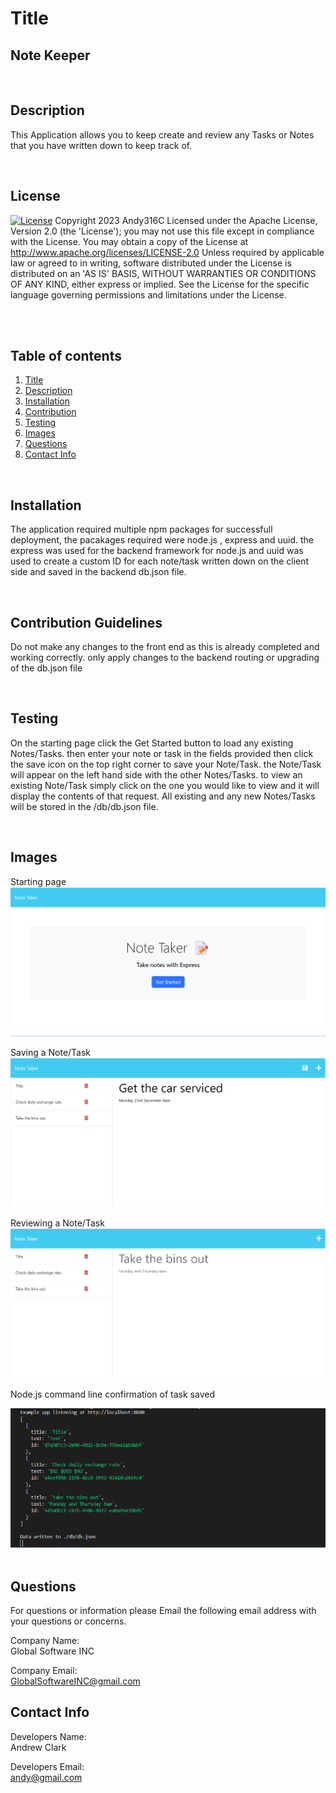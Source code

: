 <div id='title'>

  # Title
  ## Note Keeper
  </div>

  <br>
  <div id='desc'>

  ## Description
  This Application allows you to keep create and review any Tasks or Notes that you have written down to keep track of.
  </div>
  <br>

## License
  
  [![License](https://img.shields.io/badge/License-Apache_2.0-blue.svg)](https://opensource.org/licenses/Apache-2.0)  Copyright 2023 Andy316C Licensed under the Apache License, Version 2.0 (the 'License'); you may not use this file except in compliance with the License. You may obtain a copy of the License at http://www.apache.org/licenses/LICENSE-2.0 Unless required by applicable law or agreed to in writing, software distributed under the License is distributed on an 'AS IS' BASIS, WITHOUT WARRANTIES OR CONDITIONS OF ANY KIND, either express or implied. See the License for the specific language governing permissions and limitations under the License.

  <br>

  <br>
  
  ## Table of contents
  <ol>
  <li><a href='#title'>Title</a></li>
  <li><a href='#desc'>Description</a></li>
  <li><a href='#install'>Installation</a></li>
  <li><a href='#cont'>Contribution</a></li>
  <li><a href='#test'>Testing</a></li>
  <li><a href='#images'>Images</a></li>
  <li><a href='#questions'>Questions</a></li>
  <li><a href='#contact'>Contact Info</a></li>
  </ol>
  <br>

  <div id='install'>

  ## Installation
  The application required multiple npm packages for successfull deployment, the pacakages required were node.js , express and uuid. the express was used for the backend framework for node.js and uuid was used to create a custom ID for each note/task written down on the client side and saved in the backend db.json file.

  </div>
  <br>


  <div id='cont'>

  ## Contribution Guidelines
  Do not make any changes to the front end as this is already completed and working correctly. only apply changes to the backend routing or upgrading of the db.json file
  </div>
  <br>

  <div id='test'>

  ## Testing
  On the starting page click the Get Started button to load any existing Notes/Tasks. then enter your note or task in the fields provided then click the save icon on the top right corner to save your Note/Task. the Note/Task will appear on the left hand side with the other Notes/Tasks. to view an existing Note/Task simply click on the one you would like to view and it will display the contents of that request. All existing and any new Notes/Tasks will be stored in the /db/db.json file.
  </div>
  <br>

   <div id='images'>

  ## Images
  Starting page
  <img src= '/project/images/starting-page.png'>
  <br>

  Saving a Note/Task
  <img src= '/project/images/saving-task.png'>
  <br>
  
  Reviewing a Note/Task
  <img src= '/project/images/review-task.png'>
  <br>
  
  Node.js command line confirmation of task saved
  <br>

  <img src= '/project/images/saved-data.png'>
  <br>

  </div>

  <br>
  
  <div id='questions'>
  
  ## Questions
  
  For questions or information please Email the following email address with your questions or concerns.
  <br>

  Company Name:<br>
  Global Software INC
  <br>

  Company Email: <br>
  GlobalSoftwareINC@gmail.com
  </div>

   <div id='contact'>
  
  ## Contact Info
  Developers Name: <br>
  Andrew Clark
  <br>

  Developers Email: <br>
  andy@gmail.com

  </div>



  